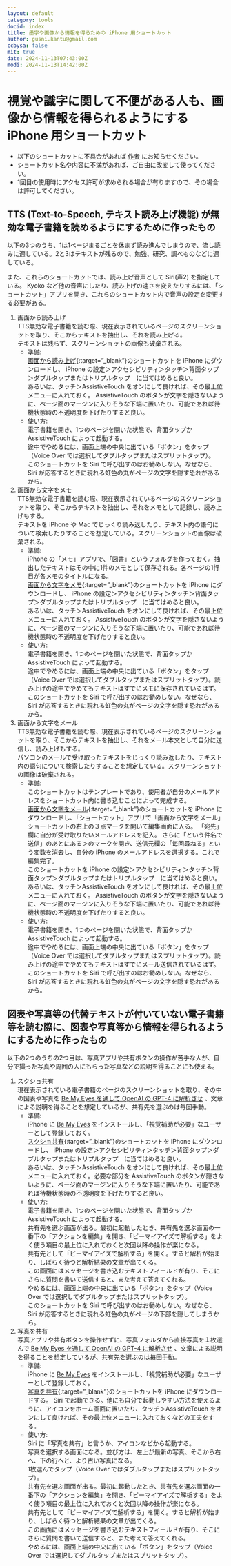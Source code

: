 ```yaml
---
layout: default
category: tools
docid: index
title: 墨字や画像から情報を得るための iPhone 用ショートカット
author: gusni.kantu@gmail.com
ccbysa: false
mit: true
date: 2024-11-13T07:43:00Z
modi: 2024-11-13T14:42:00Z
---
```

# 視覚や識字に関して不便がある人も、画像から情報を得られるようにする iPhone 用ショートカット

- 以下のショートカットに不具合があれば [作者](mailto:gusni.kantu@gmail.com) にお知らせください。
- ショートカット名や内容に不満があれば、ご自由に改変して使ってください。
- 1回目の使用時にアクセス許可が求められる場合が有りますので、その場合は許可してください。

## TTS (Text-to-Speech, テキスト読み上げ機能) が無効な電子書籍を読めるようにするために作ったもの

以下の3つのうち、1は1ページまるごとを休まず読み進んでしまうので、流し読みに適している。2と3はテキストが残るので、勉強、研究、調べものなどに適している。

また、これらのショートカットでは、読み上げ音声として Siri(声2) を指定している。 Kyoko など他の音声にしたり、読み上げの速さを変えたりするには、「ショートカット」アプリを開き、これらのショートカット内で音声の設定を変更する必要がある。

1. 画面から読み上げ     
   TTS無効な電子書籍を読む際、現在表示されているページのスクリーンショットを取り、そこからテキストを抽出し、それを読み上げる。  
    テキストは残らず、スクリーンショットの画像も破棄される。  
    - 準備:  
      [画面から読み上げ](https://www.icloud.com/shortcuts/794934514c8340fc88b70893d539e831){:target=”_blank”}のショートカットを iPhone にダウンロードし、 iPhone の設定＞アクセシビリティ＞タッチ＞背面タップ＞ダブルタップまたはトリプルタップ　に当てはめると良い。  
       あるいは、タッチ＞AssistiveTouch をオンにして良ければ、その最上位メニューに入れておく。 AssistiveTouch のボタンが文字を隠さないように、ページ面のマージンに入りそうな下端に置いたり、可能であれば待機状態時の不透明度を下げたりすると良い。
    - 使い方:  
       電子書籍を開き、1つのページを開いた状態で、背面タップか AssistiveTouch によって起動する。  
       途中でやめるには、画面上端の中央に出ている「ボタン」をタップ（Voice Over では選択してダブルタップまたはスプリットタップ）。  
       このショートカットを Siri で呼び出すのはお勧めしない。なぜなら、 Siri が応答するときに現れる虹色の丸がページの文字を隠す恐れがあるから。
2. 画面から文字をメモ  
   TTS無効な電子書籍を読む際、現在表示されているページのスクリーンショットを取り、そこからテキストを抽出し、それをメモとして記録し、読み上げもする。  
    テキストを iPhone や Mac でじっくり読み返したり、テキスト内の語句について検索したりすることを想定している。スクリーンショットの画像は破棄される。  
    - 準備:  
      iPhone の「メモ」アプリで、「図書」というフォルダを作っておく。抽出したテキストはその中に1件のメモとして保存される。各ページの1行目が各メモのタイトルになる。  
      [画面から文字をメモ](https://www.icloud.com/shortcuts/a126293c92a84a119980922d6e5bcdb0){:target=”_blank”}のショートカットを iPhone にダウンロードし、 iPhone の設定＞アクセシビリティ＞タッチ＞背面タップ＞ダブルタップまたはトリプルタップ　に当てはめると良い。  
       あるいは、タッチ＞AssistiveTouch をオンにして良ければ、その最上位メニューに入れておく。 AssistiveTouch のボタンが文字を隠さないように、ページ面のマージンに入りそうな下端に置いたり、可能であれば待機状態時の不透明度を下げたりすると良い。
    - 使い方:  
       電子書籍を開き、1つのページを開いた状態で、背面タップか AssistiveTouch によって起動する。  
       途中でやめるには、画面上端の中央に出ている「ボタン」をタップ（Voice Over では選択してダブルタップまたはスプリットタップ）。読み上げの途中でやめてもテキストはすでにメモに保存されているはず。  
       このショートカットを Siri で呼び出すのはお勧めしない。なぜなら、 Siri が応答するときに現れる虹色の丸がページの文字を隠す恐れがあるから。
3. 画面から文字をメール  
   TTS無効な電子書籍を読む際、現在表示されているページのスクリーンショットを取り、そこからテキストを抽出し、それをメール本文として自分に送信し、読み上げもする。  
    パソコンのメールで受け取ったテキストをじっくり読み返したり、テキスト内の語句について検索したりすることを想定している。スクリーンショットの画像は破棄される。  
    - 準備:  
       このショートカットはテンプレートであり、使用者が自分のメールアドレスをショートカット内に書き込むことによって完成する。  
      [画面から文字をメール](https://www.icloud.com/shortcuts/7b87030a2c8640d79a27e979090ac0ea){:target=”_blank”}のショートカットを iPhone にダウンロードし、「ショートカット」アプリで「画面から文字をメール」ショートカットの右上の３点マークを開いて編集画面に入る。
       「宛先」欄に自分が受け取りたいメールアドレスを記入。
       さらに「という件名で送信」のあとにある＞のマークを開き、送信元欄の「毎回尋ねる」という変数を消去し、自分の iPhone のメールアドレスを選択する。これで編集完了。  
       このショートカットを iPhone の設定＞アクセシビリティ＞タッチ＞背面タップ＞ダブルタップまたはトリプルタップ　に当てはめると良い。  
       あるいは、タッチ＞AssistiveTouch をオンにして良ければ、その最上位メニューに入れておく。 AssistiveTouch のボタンが文字を隠さないように、ページ面のマージンに入りそうな下端に置いたり、可能であれば待機状態時の不透明度を下げたりすると良い。
    - 使い方:  
       電子書籍を開き、1つのページを開いた状態で、背面タップか AssistiveTouch によって起動する。  
       途中でやめるには、画面上端の中央に出ている「ボタン」をタップ（Voice Over では選択してダブルタップまたはスプリットタップ）。読み上げの途中でやめてもテキストはすでにメール送信されているはず。  
       このショートカットを Siri で呼び出すのはお勧めしない。なぜなら、 Siri が応答するときに現れる虹色の丸がページの文字を隠す恐れがあるから。

## 図表や写真等の代替テキストが付いていない電子書籍等を読む際に、図表や写真等から情報を得られるようにするために作ったもの

以下の2つのうちの2つ目は、写真アプリや共有ボタンの操作が苦手な人が、自分で撮った写真や周囲の人にもらった写真などの説明を得ることにも使える。

1. スクショ共有  
  現在表示されている電子書籍のページのスクリーンショットを取り、その中の図表や写真を [Be My Eyes を通して OpenAI の GPT-4 に解析させ](https://openai.com/index/be-my-eyes/) 、文章による説明を得ることを想定しているが、共有先を選ぶのは毎回手動。
   - 準備:  
     iPhone に [Be My Eyes](https://apps.apple.com/us/app/be-my-eyes/id905177575) をインストールし、「視覚補助が必要」なユーザーとして登録しておく。  
      [スクショ共有](https://www.icloud.com/shortcuts/5ebbf74c1d68479ea6f2a8a51bfd48d5){:target=”_blank”}のショートカットを iPhone にダウンロードし、 iPhone の設定＞アクセシビリティ＞タッチ＞背面タップ＞ダブルタップまたはトリプルタップ　に当てはめると良い。  
       あるいは、タッチ＞AssistiveTouch をオンにして良ければ、その最上位メニューに入れておく。必要な部分を AssistiveTouch のボタンが隠さないように、ページ面のマージンに入りそうな下端に置いたり、可能であれば待機状態時の不透明度を下げたりすると良い。
   - 使い方:  
      電子書籍を開き、1つのページを開いた状態で、背面タップか AssistiveTouch によって起動する。  
      共有先を選ぶ画面が出る。最初に起動したとき、共有先を選ぶ画面の一番下の「アクションを編集」を開き、「ビーマイアイズで解析する」をよく使う項目の最上位に入れておくと次回以降の操作が楽になる。  
      共有先として「ビーマイアイズで解析する」を開く。すると解析が始まり、しばらく待つと解析結果の文章が出てくる。  
      この画面にはメッセージを書き込むテキストフィールドが有り、そこにさらに質問を書いて送信すると、また考えて答えてくれる。  
      やめるには、画面上端の中央に出ている「ボタン」をタップ（Voice Over では選択してダブルタップまたはスプリットタップ）。  
      このショートカットを Siri で呼び出すのはお勧めしない。なぜなら、 Siri が応答するときに現れる虹色の丸がページの下部を隠してしまうから。
2. 写真を共有  
  写真アプリや共有ボタンを操作せずに、写真フォルダから直接写真を１枚選んで [Be My Eyes を通して OpenAI の GPT-4 に解析させ](https://openai.com/index/be-my-eyes/) 、文章による説明を得ることを想定しているが、共有先を選ぶのは毎回手動。
    - 準備:  
     iPhone に [Be My Eyes](https://apps.apple.com/us/app/be-my-eyes/id905177575) をインストールし、「視覚補助が必要」なユーザーとして登録しておく。  
     [写真を共有](https://www.icloud.com/shortcuts/977831ea638e4a108ada682b55325efc){:target=”_blank”}のショートカットを iPhone にダウンロードする。 Siri で起動できる。他にも自分で起動しやすい方法を使えるように、アイコンをホーム画面に置いたり、タッチ＞AssistiveTouch をオンにして良ければ、その最上位メニューに入れておくなどの工夫をする。
   - 使い方:  
     Siri に「写真を共有」と言うか、アイコンなどから起動する。  
      写真を選択する画面になる。並び方は、左上が最新の写真、そこから右へ、下の行へと、より古い写真になる。  
     1枚選んでタップ（Voice Over ではダブルタップまたはスプリットタップ）。  
      共有先を選ぶ画面が出る。最初に起動したとき、共有先を選ぶ画面の一番下の「アクションを編集」を開き、「ビーマイアイズで解析する」をよく使う項目の最上位に入れておくと次回以降の操作が楽になる。  
      共有先として「ビーマイアイズで解析する」を開く。すると解析が始まり、しばらく待つと解析結果の文章が出てくる。  
      この画面にはメッセージを書き込むテキストフィールドが有り、そこにさらに質問を書いて送信すると、また考えて答えてくれる。  
      やめるには、画面上端の中央に出ている「ボタン」をタップ（Voice Over では選択してダブルタップまたはスプリットタップ）。  

